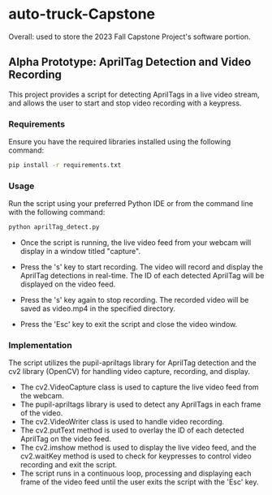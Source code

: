 # auto-truck-Capstone
Overall: used to store the 2023 Fall Capstone Project's software portion.

## Alpha Prototype: AprilTag Detection and Video Recording
This project provides a script for detecting AprilTags in a live video stream, and allows the user to start and stop video recording with a keypress.

### Requirements
Ensure you have the required libraries installed using the following command:
```bash
pip install -r requirements.txt
```

### Usage
Run the script using your preferred Python IDE or from the command line with the following command:
```bash
python aprilTag_detect.py
```


- Once the script is running, the live video feed from your webcam will display in a window titled "capture".

- Press the 's' key to start recording. The video will record and display the AprilTag detections in real-time. The ID of each detected AprilTag will be displayed on the video feed.

- Press the 's' key again to stop recording. The recorded video will be saved as video.mp4 in the specified directory.

- Press the 'Esc' key to exit the script and close the video window.

### Implementation
The script utilizes the pupil-apriltags library for AprilTag detection and the cv2 library (OpenCV) for handling video capture, recording, and display.

- The cv2.VideoCapture class is used to capture the live video feed from the webcam.
- The pupil-apriltags library is used to detect any AprilTags in each frame of the video.
- The cv2.VideoWriter class is used to handle video recording.
- The cv2.putText method is used to overlay the ID of each detected AprilTag on the video feed.
- The cv2.imshow method is used to display the live video feed, and the cv2.waitKey method is used to check for keypresses to control video recording and exit the script.
- The script runs in a continuous loop, processing and displaying each frame of the video feed until the user exits the script with the 'Esc' key.
